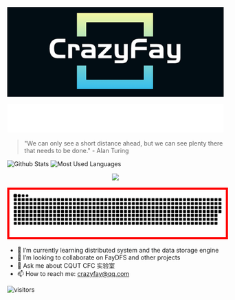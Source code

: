                  
<div align=center>
  <img src="./img/CrazyFay.png"/>
</div>

<p align="center">
  <img src="./svg/readme-typing-svg.svg">
</p>


> "We can only see a short distance ahead, but we can see plenty there that needs to be done."   - Alan Turing

![Github Stats](https://github-readme-stats.vercel.app/api?username=Kirov7&show_icons=true&theme=dark&count_private=true&hide=issues,contribs)
![Most Used Languages](https://github-readme-stats.vercel.app/api/top-langs/?username=Kirov7&theme=dark&layout=compact&hide=javascript,html,CSS,Smarty)



<div align="center">
  <img src="https://activity-graph.herokuapp.com/graph?username=Kirov7&theme=react-dark" />
</div>

<p align="center">
  <img  style="border: 5px solid red " src="https://raw.githubusercontent.com/Kirov7/Kirov7/output/github-contribution-grid-snake-sissa.svg#gh-dark-mode-only">
</p>

- 🌱 I’m currently learning distributed system and the data storage engine
- 👯 I’m looking to collaborate on FayDFS and other projects
- 💬 Ask me about CQUT CFC 实验室
- 📫 How to reach me: crazyfay@qq.com



![visitors](https://visitor-badge.glitch.me/badge?page_id=Kirov7.README&left_color=green&right_color=gray)
